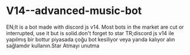 # V14--advanced-music-bot
EN;It is a bot made with discord js v14. Most bots in the market are cut or interrupted, use it but is solid.don't forget to star 
TR;discord js v14 ile yapılmış bir bottur piyasada çoğu bot kesiliyor veya yarıda kalıyor alın sağlamdır kullanın.Star Atmayı unutma

